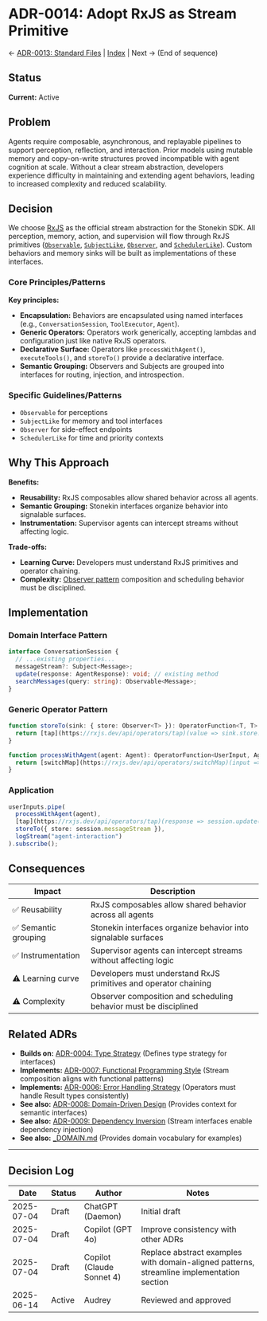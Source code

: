 # ADR-0014: Adopt RxJS as Stream Primitive

← [ADR-0013: Standard Files](0013-standard-files.md) | [Index](index.md) | Next → (End of sequence)

## Status

**Current:** Active

## Problem

Agents require composable, asynchronous, and replayable pipelines to support perception, reflection, and interaction. Prior models using mutable memory and copy-on-write structures proved incompatible with agent cognition at scale. Without a clear stream abstraction, developers experience difficulty in maintaining and extending agent behaviors, leading to increased complexity and reduced scalability.

## Decision

We choose [RxJS](https://rxjs.dev/) as the official stream abstraction for the Stonekin SDK. All perception, memory, action, and supervision will flow through RxJS primitives ([`Observable`](https://rxjs.dev/api/index/interface/Observable), [`SubjectLike`](https://rxjs.dev/api/index/interface/SubjectLike), [`Observer`](https://rxjs.dev/api/index/interface/Observer), and [`SchedulerLike`](https://rxjs.dev/api/index/interface/SchedulerLike)). Custom behaviors and memory sinks will be built as implementations of these interfaces.

### Core Principles/Patterns

**Key principles:**

- **Encapsulation:** Behaviors are encapsulated using named interfaces (e.g., `ConversationSession`, `ToolExecutor`, `Agent`).
- **Generic Operators:** Operators work generically, accepting lambdas and configuration just like native RxJS operators.
- **Declarative Surface:** Operators like `processWithAgent()`, `executeTools()`, and `storeTo()` provide a declarative interface.
- **Semantic Grouping:** Observers and Subjects are grouped into interfaces for routing, injection, and introspection.

### Specific Guidelines/Patterns

- `Observable` for perceptions
- `SubjectLike` for memory and tool interfaces
- `Observer` for side-effect endpoints
- `SchedulerLike` for time and priority contexts

## Why This Approach

**Benefits:**

- **Reusability:** RxJS composables allow shared behavior across all agents.
- **Semantic Grouping:** Stonekin interfaces organize behavior into signalable surfaces.
- **Instrumentation:** Supervisor agents can intercept streams without affecting logic.

**Trade-offs:**

- **Learning Curve:** Developers must understand RxJS primitives and operator chaining.
- **Complexity:** [Observer pattern](https://en.wikipedia.org/wiki/Observer_pattern) composition and scheduling behavior must be disciplined.

## Implementation

### Domain Interface Pattern

```typescript
interface ConversationSession {
  // ...existing properties...
  messageStream?: Subject<Message>;
  update(response: AgentResponse): void; // existing method
  searchMessages(query: string): Observable<Message>;
}
```

### Generic Operator Pattern

```typescript
function storeTo(sink: { store: Observer<T> }): OperatorFunction<T, T> {
  return [tap](https://rxjs.dev/api/operators/tap)(value => sink.store.next(value));
}

function processWithAgent(agent: Agent): OperatorFunction<UserInput, AgentResponse> {
  return [switchMap](https://rxjs.dev/api/operators/switchMap)(input => from(agent.process(input)));
}
```

### Application

```typescript
userInputs.pipe(
  processWithAgent(agent),
  [tap](https://rxjs.dev/api/operators/tap)(response => session.update(response)),
  storeTo({ store: session.messageStream }),
  logStream("agent-interaction")
).subscribe();
```

## Consequences

|Impact|Description|
|---|---|
|✅ Reusability|RxJS composables allow shared behavior across all agents|
|✅ Semantic grouping|Stonekin interfaces organize behavior into signalable surfaces|
|✅ Instrumentation|Supervisor agents can intercept streams without affecting logic|
|⚠️ Learning curve|Developers must understand RxJS primitives and operator chaining|
|⚠️ Complexity|Observer composition and scheduling behavior must be disciplined|

## Related ADRs

- **Builds on:** [ADR-0004: Type Strategy](0004-type-strategy.md) (Defines type strategy for interfaces)
- **Implements:** [ADR-0007: Functional Programming Style](0007-functional-style.md) (Stream composition aligns with functional patterns)
- **Implements:** [ADR-0006: Error Handling Strategy](0006-error-handling.md) (Operators must handle Result types consistently)
- **See also:** [ADR-0008: Domain-Driven Design](0008-domain-driven-design.md) (Provides context for semantic interfaces)
- **See also:** [ADR-0009: Dependency Inversion](0009-dependency-inversion.md) (Stream interfaces enable dependency injection)
- **See also:** [_DOMAIN.md](../_DOMAIN.md) (Provides domain vocabulary for examples)

---

## Decision Log

| Date       | Status | Author                      | Notes                               |
|------------|--------|-----------------------------|-------------------------------------|
| 2025-07-04 | Draft  | ChatGPT (Daemon)            | Initial draft                       |
| 2025-07-04 | Draft  | Copilot (GPT 4o)            | Improve consistency with other ADRs |
| 2025-07-04 | Draft  | Copilot (Claude Sonnet 4)   | Replace abstract examples with domain-aligned patterns, streamline implementation section |
| 2025-06-14 | Active | Audrey | Reviewed and approved |
